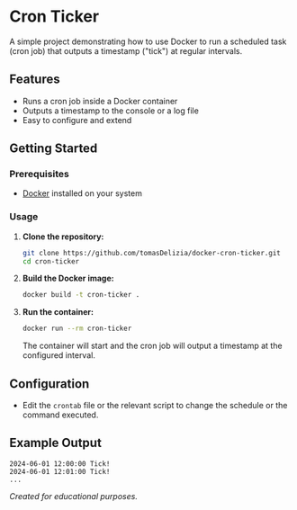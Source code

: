 # Cron Ticker

A simple project demonstrating how to use Docker to run a scheduled task (cron job) that outputs a timestamp ("tick") at regular intervals.

## Features

- Runs a cron job inside a Docker container
- Outputs a timestamp to the console or a log file
- Easy to configure and extend

## Getting Started

### Prerequisites

- [Docker](https://www.docker.com/get-started) installed on your system

### Usage

1. **Clone the repository:**
    ```bash
    git clone https://github.com/tomasDelizia/docker-cron-ticker.git
    cd cron-ticker
    ```

2. **Build the Docker image:**
    ```bash
    docker build -t cron-ticker .
    ```

3. **Run the container:**
    ```bash
    docker run --rm cron-ticker
    ```

    The container will start and the cron job will output a timestamp at the configured interval.

## Configuration

- Edit the `crontab` file or the relevant script to change the schedule or the command executed.

## Example Output

```
2024-06-01 12:00:00 Tick!
2024-06-01 12:01:00 Tick!
...
```

*Created for educational purposes.*
